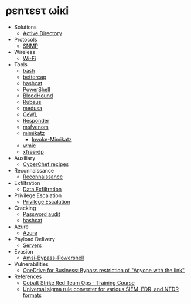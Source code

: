 # ρεnτεsτ ωiκi

- Solutions
  - [Active Directory](https://github.com/okazymyrov/piki/blob/master/ActiveDirectory.md)
- Protocols
  - [SNMP](https://github.com/okazymyrov/piki/blob/master/SNMP.md)
- Wireless
  - [Wi-Fi](https://github.com/okazymyrov/piki/blob/master/Wi-Fi.md)
- Tools
  - [bash](https://github.com/okazymyrov/piki/blob/master/bash.md)
  - [bettercap](https://github.com/okazymyrov/piki/blob/master/bettercap.md)
  - [hashcat](https://github.com/okazymyrov/piki/blob/master/hashcat.md)
  - [PowerShell](https://github.com/okazymyrov/piki/blob/master/PowerShell.md)
  - [BloodHound](https://github.com/okazymyrov/piki/blob/master/BloodHound.md)
  - [Rubeus](https://github.com/okazymyrov/piki/blob/master/Rubeus.md)
  - [medusa](https://github.com/okazymyrov/piki/blob/master/medusa.md)
  - [CeWL](https://github.com/okazymyrov/piki/blob/master/cewl.md)
  - [Responder](https://github.com/okazymyrov/piki/blob/master/responder.md)
  - [msfvenom](https://github.com/okazymyrov/piki/blob/master/msfvenom.md)
  - [mimikatz](https://github.com/okazymyrov/piki/blob/master/mimikatz.md)
    - [Invoke-Mimikatz](https://github.com/okazymyrov/piki/blob/master/Invoke-Mimikatz.md)
  - [wmic](https://github.com/okazymyrov/piki/blob/master/wmic.md)
  - [xfreerdp](https://github.com/okazymyrov/piki/blob/master/xfreerdp.md)
- Auxiliary
  - [CyberChef recipes](https://github.com/okazymyrov/piki/blob/master/CyberChef.md)
- Reconnaissance
  - [Reconnaissance](https://github.com/okazymyrov/piki/blob/master/Reconnaissance.md)
- Exfiltration
  - [Data Exfiltration](https://github.com/okazymyrov/piki/blob/master/DataExfiltration.md)
- Privilege Escalation  
  - [Privilege Escalation](https://github.com/okazymyrov/piki/blob/master/PrivilegeEscalation.md)
- Cracking
  - [Password audit](https://github.com/okazymyrov/piki/blob/master/PasswordAudit.md)
  - [hashcat](https://github.com/okazymyrov/piki/blob/master/hashcat.md)
- Azure
  - [Azure](https://github.com/okazymyrov/piki/blob/master/Azure.md)
- Payload Delivery
  - [Servers](https://github.com/okazymyrov/piki/blob/master/servers.md)
- Evasion
  - [Amsi-Bypass-Powershell](https://github.com/S3cur3Th1sSh1t/Amsi-Bypass-Powershell#Patching-amsi.dll-AmsiScanBuffer-by-rasta-mouse)
- Vulnerabilities
  - [OneDrive for Business: Bypass restriction of "Anyone with the link"](https://github.com/okazymyrov/piki/blob/master/vulnerabilities.md#onedrive-for-business-bypass-anyone-with-the-link-restriction)
- References
  - [Cobalt Strike Red Team Ops - Training Course](https://www.youtube.com/playlist?list=PLcjpg2ik7YT6H5l9Jx-1ooRYpfvznAInJ)
  - [Universal sigma rule converter for various SIEM, EDR, and NTDR formats](https://uncoder.io/)
